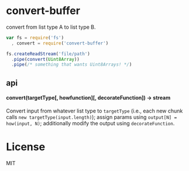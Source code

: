 # convert-buffer

convert from list type A to list type B.

```javascript
var fs = require('fs')
  , convert = require('convert-buffer')

fs.createReadStream('file/path')
  .pipe(convert(Uint8Array))
  .pipe(/* something that wants Uint8Arrays! */)

```

## api

#### convert(targetType[, howfunction][, decorateFunction]) -> stream

Convert input from whatever list type to `targetType` (i.e., each new
chunk calls `new targetType(input.length)`); assign params using `output[N] = how(input, N)`;
additionally modify the output using `decorateFunction`.

# License

MIT
